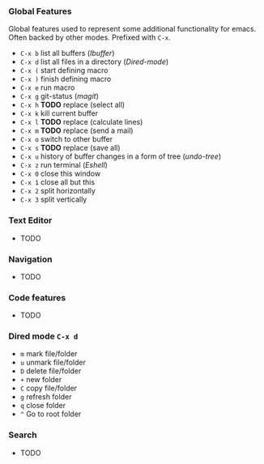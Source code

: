 ### Global Features

Global features used to represent some additional
functionality for emacs. Often backed by other modes.
Prefixed with `C-x`.

* `C-x b` list all buffers (*Ibuffer*)
* `C-x d` list all files in a directory (*Dired-mode*)
* `C-x (` start defining macro
* `C-x )` finish defining macro
* `C-x e` run macro
* `C-x g` git-status (*magit*)
* `C-x h` **TODO** replace (select all)
* `C-x k` kill current buffer
* `C-x l` **TODO** replace (calculate lines)
* `C-x m` **TODO** replace (send a mail) 
* `C-x o` switch to other buffer
* `C-x s` **TODO** replace (save all)
* `C-x u` history of buffer changes in a form of tree (*undo-tree*)
* `C-x z` run terminal (*Eshell*)
* `C-x 0` close this window
* `C-x 1` close all but this
* `C-x 2` split horizontally
* `C-x 3` split vertically

### Text Editor
	
* TODO

### Navigation

* TODO

### Code features

* TODO

### Dired mode `C-x d`

* `m` mark file/folder
* `u` unmark file/folder
* `D` delete file/folder
* `+` new folder
* `C` copy file/folder
* `g` refresh folder
* `q` close folder
* `^` Go to root folder

### Search

* TODO
